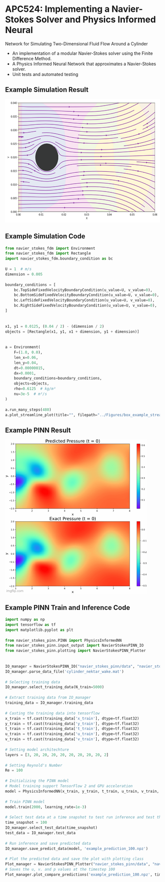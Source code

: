 # APC524: Implementing a Navier-Stokes Solver and Physics Informed Neural
Network for Simulating Two-Dimensional Fluid Flow Around a Cylinder

* An implementation of a modular Navier-Stokes solver using the Finite Difference Method.
* A Physics Informed Neural Network that approximates a Navier-Stokes solver.
*  Unit tests and automated testing 

## Example Simulation Result
<img src="Figures/cylinder_example_timesteps/streamline05.png" width="600" height="400">

## Example Simulation Code
```python
from navier_stokes_fdm import Environment
from navier_stokes_fdm import Rectangle
import navier_stokes_fdm.boundary_condition as bc

U = 1  # m/s
dimension = 0.005

boundary_conditions = [
    bc.TopSideFixedVelocityBoundaryCondition(u_value=U, v_value=0),
    bc.BottomSideFixedVelocityBoundaryCondition(u_value=U, v_value=0),
    bc.LeftSideFixedVelocityBoundaryCondition(u_value=U, v_value=0),
    bc.RightSideFixedVelocityBoundaryCondition(u_value=U, v_value=0),
]


x1, y1 = 0.0125, (0.04 / 2) - (dimension / 2)
objects = [Rectangle(x1, y1, x1 + dimension, y1 + dimension)]


a = Environment(
    F=(1.0, 0.0),
    len_x=0.06,
    len_y=0.04,
    dt=0.00000015,
    dx=0.0001,
    boundary_conditions=boundary_conditions,
    objects=objects,
    rho=0.6125  # kg/m³
    nu=3e-5  # m²/s
)

a.run_many_steps(480)
a.plot_streamline_plot(title="", filepath="../Figures/box_example_streamline.png")

```

## Example PINN Result
<img src="Figures/PINN_NS.gif" width="461" height="500">

## Example PINN Train and Inference Code
```python
import numpy as np
import tensorflow as tf
import matplotlib.pyplot as plt

from navier_stokes_pinn.PINN import PhysicsInformedNN
from navier_stokes_pinn.input_output import NavierStokesPINN_IO
from navier_stokes_pinn.plotting import NavierStokesPINN_Plotter


IO_manager = NavierStokesPINN_IO("navier_stokes_pinn/data", "navier_stokes_pinn/output")
IO_manager.parse_data_file('cylinder_nektar_wake.mat')

# Selecting training data
IO_manager.select_training_data(N_train=5000)

# Extract training data from IO_manager
training_data = IO_manager.training_data

# Casting the training data into tensorflow
x_train = tf.cast(training_data['x_train'], dtype=tf.float32)
y_train = tf.cast(training_data['y_train'], dtype=tf.float32)
t_train = tf.cast(training_data['t_train'], dtype=tf.float32)
u_train = tf.cast(training_data['u_train'], dtype=tf.float32)
v_train = tf.cast(training_data['v_train'], dtype=tf.float32)

# Setting model architechture
layers = [3, 20, 20, 20, 20, 20, 20, 20, 20, 2]

# Setting Reynold's Number
Re = 100

# Initializing the PINN model
# Model training support TensorFlow 2 and GPU acceleration
model = PhysicsInformedNN(x_train, y_train, t_train, u_train, v_train, Re, layers)

# Train PINN model
model.train(2000, learning_rate=1e-3)

# Select test data at a time snapshot to test run inference and test the trained model
time_snapshot = 100
IO_manager.select_test_data(time_snapshot)
test_data = IO_manager.test_data

# Run inference and save predicted data
IO_manager.save_predict_data(model, 'example_prediction_100.npz')

# Plot the predicted data and save the plot with plotting class
Plot_manager = NavierStokesPINN_Plotter("navier_stokes_pinn/data", "navier_stokes_pinn/plots", IO_manager)
# Saves the u, v. and p values at the timestep 100
Plot_manager.plot_compare_predictions('example_prediction_100.npz', time_snapshot)
```
